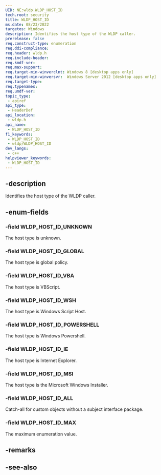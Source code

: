 ```yaml
---
UID: NE:wldp.WLDP_HOST_ID
tech.root: security
title: WLDP_HOST_ID
ms.date: 08/23/2022
targetos: Windows
description: Identifies the host type of the WLDP caller.
prerelease: false
req.construct-type: enumeration
req.ddi-compliance: 
req.header: wldp.h
req.include-header: 
req.kmdf-ver: 
req.max-support: 
req.target-min-winverclnt: Windows 8 [desktop apps only]
req.target-min-winversvr:  Windows Server 2012 [desktop apps only]
req.target-type: 
req.typenames: 
req.umdf-ver: 
topic_type:
 - apiref
api_type:
 - HeaderDef
api_location:
 - wldp.h
api_name:
 - WLDP_HOST_ID
f1_keywords:
 - WLDP_HOST_ID
 - wldp/WLDP_HOST_ID
dev_langs:
 - c++
helpviewer_keywords:
 - WLDP_HOST_ID
---
```


## -description

Identifies the host type of the WLDP caller.

## -enum-fields

### -field WLDP_HOST_ID_UNKNOWN

The host type is unknown.

### -field WLDP_HOST_ID_GLOBAL

The host type is global policy.

### -field WLDP_HOST_ID_VBA

The host type is VBScript.

### -field WLDP_HOST_ID_WSH

The host type is Windows Script Host.

### -field WLDP_HOST_ID_POWERSHELL

The host type is Windows Powershell.

### -field WLDP_HOST_ID_IE

The host type is Internet Explorer.

### -field WLDP_HOST_ID_MSI

The host type is the Microsoft Windows Installer.

### -field WLDP_HOST_ID_ALL

Catch-all for custom objects without a subject interface package.

### -field WLDP_HOST_ID_MAX

The maximum enumeration value.


## -remarks

## -see-also


